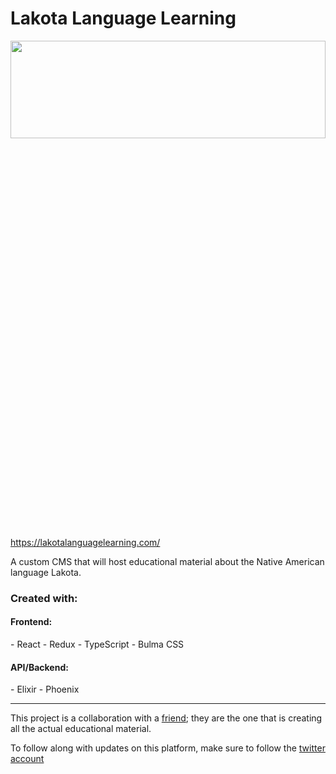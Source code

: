 <h1>Lakota Language Learning</h1>

<p align="center">
  <img width="100%" height="20%" src="https://upload.wikimedia.org/wikipedia/commons/thumb/9/98/Lakota_Beaded_Saddle_Belt_01.jpg/2880px-Lakota_Beaded_Saddle_Belt_01.jpg">
</p>

https://lakotalanguagelearning.com/

A custom CMS that will host educational material about the Native American language Lakota.

<h3>Created with:</h3>

<h4>Frontend:</h4>
- React
- Redux
- TypeScript
- Bulma CSS

<h4>API/Backend:</h4>
- Elixir
- Phoenix

---

This project is a collaboration with a [friend](https://twitter.com/hehakasapafan); they are the one that is creating all the actual educational material.

To follow along with updates on this platform, make sure to follow the [twitter account](https://twitter.com/LanguageLakota)
